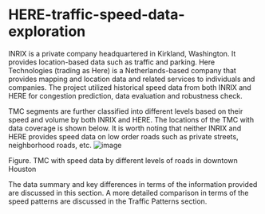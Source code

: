 # HERE-traffic-speed-data-exploration

INRIX is a private company headquartered in Kirkland, Washington. It provides location-based data such as traffic and parking. Here Technologies (trading as Here) is a Netherlands-based company that provides mapping and location data and related services to individuals and companies. The project utilized historical speed data from both INRIX and HERE for congestion prediction, data evaluation and robustness check.

TMC segments are further classified into different levels based on their speed and volume by both INRIX and HERE. The locations of the TMC with data coverage is shown below. It is worth noting that neither INRIX and HERE provides speed data on low order roads such as private streets, neighborhood roads, etc. 
![image](https://user-images.githubusercontent.com/46463367/197094385-81ad46f7-8ae0-4256-8682-fc5d755aa4f7.png)

Figure. TMC with speed data by different levels of roads in downtown Houston

The data summary and key differences in terms of the information provided are discussed in this section. A more detailed comparison in terms of the speed patterns are discussed in the Traffic Patterns section. 
